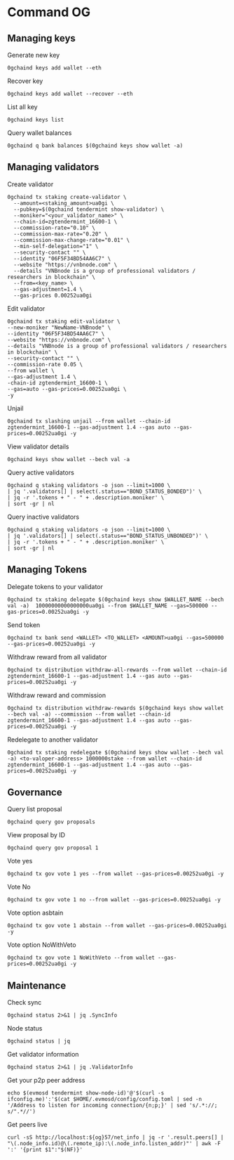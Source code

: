 # Command OG

## Managing keys
Generate new key
```
0gchaind keys add wallet --eth
```
Recover key
```
0gchaind keys add wallet --recover --eth
```
List all key
```
0gchaind keys list
```
Query wallet balances
```
0gchaind q bank balances $(0gchaind keys show wallet -a)
```

## Managing validators
Create validator
```
0gchaind tx staking create-validator \
  --amount=<staking_amount>ua0gi \
  --pubkey=$(0gchaind tendermint show-validator) \
  --moniker="<your_validator_name>" \
  --chain-id=zgtendermint_16600-1 \
  --commission-rate="0.10" \
  --commission-max-rate="0.20" \
  --commission-max-change-rate="0.01" \
  --min-self-delegation="1" \
  --security-contact "" \
  --identity "06F5F34BD54AA6C7" \
  --website "https://vnbnode.com" \
  --details "VNBnode is a group of professional validators / researchers in blockchain" \
  --from=<key_name> \
  --gas-adjustment=1.4 \
  --gas-prices 0.00252ua0gi
```
Edit validator
```
0gchaind tx staking edit-validator \
--new-moniker "NewName-VNBnode" \
--identity "06F5F34BD54AA6C7" \
--website "https://vnbnode.com" \
--details "VNBnode is a group of professional validators / researchers in blockchain" \
--security-contact "" \
--commission-rate 0.05 \
--from wallet \
--gas-adjustment 1.4 \
-chain-id zgtendermint_16600-1 \
--gas=auto --gas-prices=0.00252ua0gi \
-y
```
Unjail
```
0gchaind tx slashing unjail --from wallet --chain-id zgtendermint_16600-1 --gas-adjustment 1.4 --gas auto --gas-prices=0.00252ua0gi -y
```
View validator details
```
0gchaind keys show wallet --bech val -a
```
Query active validators
```
0gchaind q staking validators -o json --limit=1000 \
| jq '.validators[] | select(.status=="BOND_STATUS_BONDED")' \
| jq -r '.tokens + " - " + .description.moniker' \
| sort -gr | nl
```
Query inactive validators
```
0gchaind q staking validators -o json --limit=1000 \
| jq '.validators[] | select(.status=="BOND_STATUS_UNBONDED")' \
| jq -r '.tokens + " - " + .description.moniker' \
| sort -gr | nl
```

## Managing Tokens
Delegate tokens to your validator
```
0gchaind tx staking delegate $(0gchaind keys show $WALLET_NAME --bech val -a)  10000000000000000ua0gi --from $WALLET_NAME --gas=500000 --gas-prices=0.00252ua0gi -y
```
Send token
```
0gchaind tx bank send <WALLET> <TO_WALLET> <AMOUNT>ua0gi --gas=500000 --gas-prices=0.00252ua0gi -y
```
Withdraw reward from all validator
```
0gchaind tx distribution withdraw-all-rewards --from wallet --chain-id zgtendermint_16600-1 --gas-adjustment 1.4 --gas auto --gas-prices=0.00252ua0gi -y
```
Withdraw reward and commission
```
0gchaind tx distribution withdraw-rewards $(0gchaind keys show wallet --bech val -a) --commission --from wallet --chain-id zgtendermint_16600-1 --gas-adjustment 1.4 --gas auto --gas-prices=0.00252ua0gi -y
```
Redelegate to another validator
```
0gchaind tx staking redelegate $(0gchaind keys show wallet --bech val -a) <to-valoper-address> 1000000stake --from wallet --chain-id zgtendermint_16600-1 --gas-adjustment 1.4 --gas auto --gas-prices=0.00252ua0gi -y
```

## Governance
Query list proposal
```
0gchaind query gov proposals
```
View proposal by ID
```
0gchaind query gov proposal 1
```
Vote yes
```
0gchaind tx gov vote 1 yes --from wallet --gas-prices=0.00252ua0gi -y
```
Vote No
```
0gchaind tx gov vote 1 no --from wallet --gas-prices=0.00252ua0gi -y
```
Vote option asbtain
```
0gchaind tx gov vote 1 abstain --from wallet --gas-prices=0.00252ua0gi -y
```
Vote option NoWithVeto
```
0gchaind tx gov vote 1 NoWithVeto --from wallet --gas-prices=0.00252ua0gi -y
```

## Maintenance
Check sync
```
0gchaind status 2>&1 | jq .SyncInfo
```
Node status
```
0gchaind status | jq
```
Get validator information
```
0gchaind status 2>&1 | jq .ValidatorInfo
```
Get your p2p peer address
```
echo $(evmosd tendermint show-node-id)'@'$(curl -s ifconfig.me)':'$(cat $HOME/.evmosd/config/config.toml | sed -n '/Address to listen for incoming connection/{n;p;}' | sed 's/.*://; s/".*//')
```
Get peers live
```
curl -sS http://localhost:${og}57/net_info | jq -r '.result.peers[] | "\(.node_info.id)@\(.remote_ip):\(.node_info.listen_addr)"' | awk -F ':' '{print $1":"$(NF)}'
```
